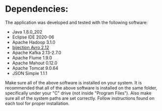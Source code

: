 # Dependencies:

The application was developed and tested with the following software:
- Java 1.8.0_202
- Eclipse IDE 2020-06
- Apache Hadoop 3.1.0
- [bijection Avro 2.12](https://jar-download.com/artifacts/com.twitter/bijection-avro_2.12) 
- Apache Kafka 2.13-2.7.0
- Apache Flume 1.9.0
- Apache Mahout 0.12.0
- Apache Tomcat 9.0.64
- JSON Simple 1.1.1

Make sure all of the above software is installed on your system. It is recommended that all of the above software is installed on the same folder, specifically under your "C" drive (not inside "Program Files"). Also make sure all of the system paths are set correctly. Follow instructions found on each tool for proper installation.
